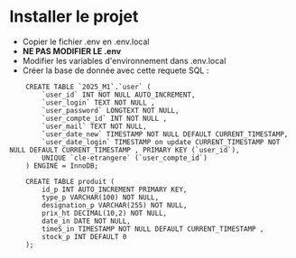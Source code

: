 # Installer le projet

- Copier le fichier .env en .env.local
- **NE PAS MODIFIER LE .env**
- Modifier les variables d'environnement dans .env.local
- Créer la base de donnée avec cette requete SQL : 
```code
    CREATE TABLE `2025_M1`.`user` (
        `user_id` INT NOT NULL AUTO_INCREMENT,
        `user_login` TEXT NOT NULL ,
        `user_password` LONGTEXT NOT NULL,
        `user_compte_id` INT NOT NULL ,
        `user_mail` TEXT NOT NULL,
        `user_date_new` TIMESTAMP NOT NULL DEFAULT CURRENT_TIMESTAMP,
        `user_date_login` TIMESTAMP on update CURRENT_TIMESTAMP NOT NULL DEFAULT CURRENT_TIMESTAMP , PRIMARY KEY (`user_id`),
        UNIQUE `cle-etrangere` (`user_compte_id`)
    ) ENGINE = InnoDB;

    CREATE TABLE produit (
        id_p INT AUTO_INCREMENT PRIMARY KEY,
        type_p VARCHAR(100) NOT NULL,
        designation_p VARCHAR(255) NOT NULL,
        prix_ht DECIMAL(10,2) NOT NULL,
        date_in DATE NOT NULL,
        timeS_in TIMESTAMP NOT NULL DEFAULT CURRENT_TIMESTAMP ,
        stock_p INT DEFAULT 0
    );
```